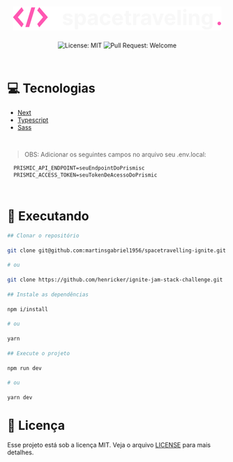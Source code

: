 <h1 align="center">
  <img src=".github/logo.svg" />
</h1>

<p align="center">
  <img alt="License: MIT" src="https://img.shields.io/github/license/martinsgabriel1956/dtmoney-ignite?style=for-the-badge&labelColor=F8F8F8&color=FF57B2" />
  <img alt="Pull Request: Welcome" src="https://img.shields.io/static/v1?label=PRs&message=welcome&color=FF57B2&labelColor=F8F8F8&style=for-the-badge" />
</p>

<br />

# 💻 Tecnologias

- [Next](https://nextjs.org/)
- [Typescript](https://www.typescriptlang.org/)
- [Sass](https://sass-lang.com)

<br />

> OBS: Adicionar os seguintes campos no arquivo seu .env.local:

```env
  PRISMIC_API_ENDPOINT=seuEndpointDoPrismisc
  PRISMIC_ACCESS_TOKEN=seuTokenDeAcessoDoPrismic
```

<br />

# 👷 Executando

```bash
## Clonar o repositório

git clone git@github.com:martinsgabriel1956/spacetravelling-ignite.git

# ou

git clone https://github.com/henricker/ignite-jam-stack-challenge.git

## Instale as dependências

npm i/install

# ou

yarn

## Execute o projeto

npm run dev

# ou

yarn dev

```

# 📜 Licença

Esse projeto está sob a licença MIT. Veja o arquivo [LICENSE](LICENSE.md) para mais detalhes.
